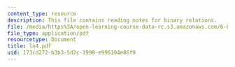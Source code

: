 ```yaml
---
content_type: resource
description: This file contains reading notes for binary relations.
file: /media/https%3A/open-learning-course-data-rc.s3.amazonaws.com/6-042j-mathematics-for-computer-science-fall-2005/173cd272b3b35d2c1998e996104e86f9_ln4.pdf
file_type: application/pdf
resourcetype: Document
title: ln4.pdf
uid: 173cd272-b3b3-5d2c-1998-e996104e86f9
---
```

